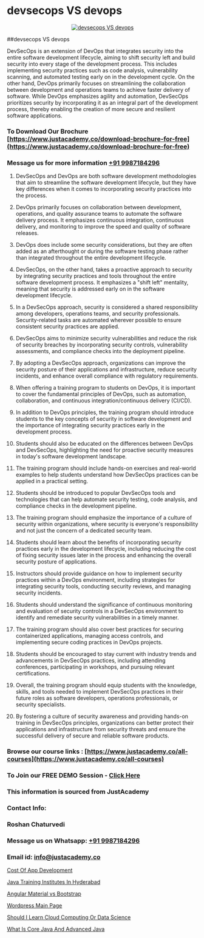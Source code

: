 # devsecops VS devops

<p align="center">
  <a href="https://justacademy.co/course-detail/devops-training">
    <img src="https://justacademy.co/storage2/course_image/1710765394_course_image.webp" alt="devsecops VS devops">
  </a>
</p>
##devsecops VS devops

DevSecOps is an extension of DevOps that integrates security into the entire software development lifecycle, aiming to shift security left and build security into every stage of the development process. This includes implementing security practices such as code analysis, vulnerability scanning, and automated testing early on in the development cycle. On the other hand, DevOps primarily focuses on streamlining the collaboration between development and operations teams to achieve faster delivery of software. While DevOps emphasizes agility and automation, DevSecOps prioritizes security by incorporating it as an integral part of the development process, thereby enabling the creation of more secure and resilient software applications.
### To Download Our Brochure [https://www.justacademy.co/download-brochure-for-free](https://www.justacademy.co/download-brochure-for-free)
### Message us for more information [+91 9987184296](https://api.whatsapp.com/send?phone=919987184296)
1) DevSecOps and DevOps are both software development methodologies that aim to streamline the software development lifecycle, but they have key differences when it comes to incorporating security practices into the process.

2) DevOps primarily focuses on collaboration between development, operations, and quality assurance teams to automate the software delivery process. It emphasizes continuous integration, continuous delivery, and monitoring to improve the speed and quality of software releases.

3) DevOps does include some security considerations, but they are often added as an afterthought or during the software testing phase rather than integrated throughout the entire development lifecycle.

4) DevSecOps, on the other hand, takes a proactive approach to security by integrating security practices and tools throughout the entire software development process. It emphasizes a "shift left" mentality, meaning that security is addressed early on in the software development lifecycle.

5) In a DevSecOps approach, security is considered a shared responsibility among developers, operations teams, and security professionals. Security-related tasks are automated wherever possible to ensure consistent security practices are applied.

6) DevSecOps aims to minimize security vulnerabilities and reduce the risk of security breaches by incorporating security controls, vulnerability assessments, and compliance checks into the deployment pipeline.

7) By adopting a DevSecOps approach, organizations can improve the security posture of their applications and infrastructure, reduce security incidents, and enhance overall compliance with regulatory requirements.

8) When offering a training program to students on DevOps, it is important to cover the fundamental principles of DevOps, such as automation, collaboration, and continuous integration/continuous delivery (CI/CD).

9) In addition to DevOps principles, the training program should introduce students to the key concepts of security in software development and the importance of integrating security practices early in the development process.

10) Students should also be educated on the differences between DevOps and DevSecOps, highlighting the need for proactive security measures in today's software development landscape.

11) The training program should include hands-on exercises and real-world examples to help students understand how DevSecOps practices can be applied in a practical setting.

12) Students should be introduced to popular DevSecOps tools and technologies that can help automate security testing, code analysis, and compliance checks in the development pipeline.

13) The training program should emphasize the importance of a culture of security within organizations, where security is everyone's responsibility and not just the concern of a dedicated security team.

14) Students should learn about the benefits of incorporating security practices early in the development lifecycle, including reducing the cost of fixing security issues later in the process and enhancing the overall security posture of applications.

15) Instructors should provide guidance on how to implement security practices within a DevOps environment, including strategies for integrating security tools, conducting security reviews, and managing security incidents.

16) Students should understand the significance of continuous monitoring and evaluation of security controls in a DevSecOps environment to identify and remediate security vulnerabilities in a timely manner.

17) The training program should also cover best practices for securing containerized applications, managing access controls, and implementing secure coding practices in DevOps projects.

18) Students should be encouraged to stay current with industry trends and advancements in DevSecOps practices, including attending conferences, participating in workshops, and pursuing relevant certifications.

19) Overall, the training program should equip students with the knowledge, skills, and tools needed to implement DevSecOps practices in their future roles as software developers, operations professionals, or security specialists. 

20) By fostering a culture of security awareness and providing hands-on training in DevSecOps principles, organizations can better protect their applications and infrastructure from security threats and ensure the successful delivery of secure and reliable software products.

### Browse our course links : [https://www.justacademy.co/all-courses](https://www.justacademy.co/all-courses) 
### To Join our FREE DEMO Session - [Click Here](https://www.justacademy.co/register-for-course-demo)


### This information is sourced from JustAcademy
### Contact Info:
### Roshan Chaturvedi
### Message us on Whatsapp: [+91 9987184296](https://api.whatsapp.com/send?phone=919987184296)
### Email id: [info@justacademy.co](mailto:info@justacademy.co)
                
[Cost Of App Development](https://www.linkedin.com/pulse/cost-app-development-justacademy-berlin-zkegc?trackingId=D1hF%2FdH9G42l5kOr%2BxXhLQ%3D%3D&lipi=urn%3Ali%3Apage%3Ad_flagship3_company_admin%3B9LRf%2B9vgRJ%2BRyqfmHudhjA%3D%3D)

[Java Training Institutes In Hyderabad](https://www.linkedin.com/pulse/java-training-institutes-hyderabad-justacademy-chandigarh-hvh3e?trackingId=XO2kRdWoMktfGRPskDo8fA%3D%3D&lipi=urn%3Ali%3Apage%3Ad_flagship3_company_admin%3BihWdGtFLSGiUoHftbcLC7g%3D%3D)

[Angular Material vs Bootstrap](https://medium.com/@negishivu99/angular-material-vs-bootstrap-2901ee02061e)

[Wordpress Main Page](https://medium.com/@AkashSingh2052/wordpress-main-page-0a242a9ba689)

[Should I Learn Cloud Computing Or Data Science](https://justacademyin.github.io/justacademy/should-i-learn-cloud-computing-or-data-science)

[What Is Core Java And Advanced Java](https://justacademyin.github.io/justacademy/what-is-core-java-and-advanced-java)

